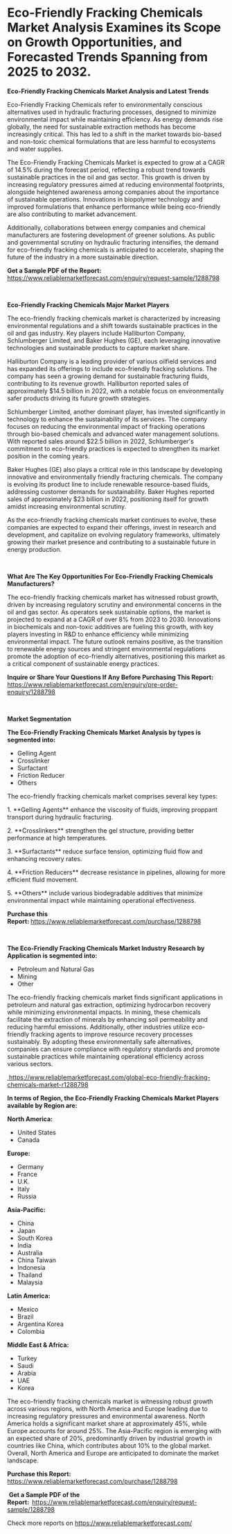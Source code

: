<p><h1>Eco-Friendly Fracking Chemicals Market Analysis Examines its Scope on Growth Opportunities, and Forecasted Trends Spanning from 2025 to 2032.</h1></p><p><strong>Eco-Friendly Fracking Chemicals Market Analysis and Latest Trends</strong></p>
<p><p>Eco-Friendly Fracking Chemicals refer to environmentally conscious alternatives used in hydraulic fracturing processes, designed to minimize environmental impact while maintaining efficiency. As energy demands rise globally, the need for sustainable extraction methods has become increasingly critical. This has led to a shift in the market towards bio-based and non-toxic chemical formulations that are less harmful to ecosystems and water supplies.</p><p>The Eco-Friendly Fracking Chemicals Market is expected to grow at a CAGR of 14.5% during the forecast period, reflecting a robust trend towards sustainable practices in the oil and gas sector. This growth is driven by increasing regulatory pressures aimed at reducing environmental footprints, alongside heightened awareness among companies about the importance of sustainable operations. Innovations in biopolymer technology and improved formulations that enhance performance while being eco-friendly are also contributing to market advancement. </p><p>Additionally, collaborations between energy companies and chemical manufacturers are fostering development of greener solutions. As public and governmental scrutiny on hydraulic fracturing intensifies, the demand for eco-friendly fracking chemicals is anticipated to accelerate, shaping the future of the industry in a more sustainable direction.</p></p>
<p><strong>Get a Sample PDF of the Report:&nbsp;</strong> <a href="https://www.reliablemarketforecast.com/enquiry/request-sample/1288798?utm_campaign=1134&utm_medium=2&utm_source=Github&utm_content=ia&utm_term=16012025&utm_id=eco-friendly-fracking-chemicals">https://www.reliablemarketforecast.com/enquiry/request-sample/1288798</a></p>
<p>&nbsp;</p>
<p><strong>Eco-Friendly Fracking Chemicals Major Market Players</strong></p>
<p><p>The eco-friendly fracking chemicals market is characterized by increasing environmental regulations and a shift towards sustainable practices in the oil and gas industry. Key players include Halliburton Company, Schlumberger Limited, and Baker Hughes (GE), each leveraging innovative technologies and sustainable products to capture market share.</p><p>Halliburton Company is a leading provider of various oilfield services and has expanded its offerings to include eco-friendly fracking solutions. The company has seen a growing demand for sustainable fracturing fluids, contributing to its revenue growth. Halliburton reported sales of approximately $14.5 billion in 2022, with a notable focus on environmentally safer products driving its future growth strategies.</p><p>Schlumberger Limited, another dominant player, has invested significantly in technology to enhance the sustainability of its services. The company focuses on reducing the environmental impact of fracking operations through bio-based chemicals and advanced water management solutions. With reported sales around $22.5 billion in 2022, Schlumberger's commitment to eco-friendly practices is expected to strengthen its market position in the coming years.</p><p>Baker Hughes (GE) also plays a critical role in this landscape by developing innovative and environmentally friendly fracturing chemicals. The company is evolving its product line to include renewable resource-based fluids, addressing customer demands for sustainability. Baker Hughes reported sales of approximately $23 billion in 2022, positioning itself for growth amidst increasing environmental scrutiny.</p><p>As the eco-friendly fracking chemicals market continues to evolve, these companies are expected to expand their offerings, invest in research and development, and capitalize on evolving regulatory frameworks, ultimately growing their market presence and contributing to a sustainable future in energy production.</p></p>
<p>&nbsp;</p>
<p><strong>What Are The Key Opportunities For Eco-Friendly Fracking Chemicals Manufacturers?</strong></p>
<p><p>The eco-friendly fracking chemicals market has witnessed robust growth, driven by increasing regulatory scrutiny and environmental concerns in the oil and gas sector. As operators seek sustainable options, the market is projected to expand at a CAGR of over 8% from 2023 to 2030. Innovations in biochemicals and non-toxic additives are fueling this growth, with key players investing in R&D to enhance efficiency while minimizing environmental impact. The future outlook remains positive, as the transition to renewable energy sources and stringent environmental regulations promote the adoption of eco-friendly alternatives, positioning this market as a critical component of sustainable energy practices.</p></p>
<p><strong>Inquire or Share Your Questions If Any Before Purchasing This Report:</strong> <a href="https://www.reliablemarketforecast.com/enquiry/pre-order-enquiry/1288798?utm_campaign=1134&utm_medium=2&utm_source=Github&utm_content=ia&utm_term=16012025&utm_id=eco-friendly-fracking-chemicals">https://www.reliablemarketforecast.com/enquiry/pre-order-enquiry/1288798</a></p>
<p>&nbsp;</p>
<p><strong>Market Segmentation</strong></p>
<p><strong>The Eco-Friendly Fracking Chemicals Market Analysis by types is segmented into:</strong></p>
<p><ul><li>Gelling Agent</li><li>Crosslinker</li><li>Surfactant</li><li>Friction Reducer</li><li>Others</li></ul></p>
<p><p>The eco-friendly fracking chemicals market comprises several key types: </p><p>1. **Gelling Agents** enhance the viscosity of fluids, improving proppant transport during hydraulic fracturing.  </p><p>2. **Crosslinkers** strengthen the gel structure, providing better performance at high temperatures.  </p><p>3. **Surfactants** reduce surface tension, optimizing fluid flow and enhancing recovery rates.  </p><p>4. **Friction Reducers** decrease resistance in pipelines, allowing for more efficient fluid movement.  </p><p>5. **Others** include various biodegradable additives that minimize environmental impact while maintaining operational effectiveness.</p></p>
<p><strong>Purchase this Report:&nbsp;</strong><a href="https://www.reliablemarketforecast.com/purchase/1288798?utm_campaign=1134&utm_medium=2&utm_source=Github&utm_content=ia&utm_term=16012025&utm_id=eco-friendly-fracking-chemicals">https://www.reliablemarketforecast.com/purchase/1288798</a></p>
<p>&nbsp;</p>
<p><strong>The Eco-Friendly Fracking Chemicals Market Industry Research by Application is segmented into:</strong></p>
<p><ul><li>Petroleum and Natural Gas</li><li>Mining</li><li>Other</li></ul></p>
<p><p>The eco-friendly fracking chemicals market finds significant applications in petroleum and natural gas extraction, optimizing hydrocarbon recovery while minimizing environmental impacts. In mining, these chemicals facilitate the extraction of minerals by enhancing soil permeability and reducing harmful emissions. Additionally, other industries utilize eco-friendly fracking agents to improve resource recovery processes sustainably. By adopting these environmentally safe alternatives, companies can ensure compliance with regulatory standards and promote sustainable practices while maintaining operational efficiency across various sectors.</p></p>
<p><a href="https://www.reliablemarketforecast.com/global-eco-friendly-fracking-chemicals-market-r1288798?utm_campaign=1134&utm_medium=2&utm_source=Github&utm_content=ia&utm_term=16012025&utm_id=eco-friendly-fracking-chemicals">&nbsp;https://www.reliablemarketforecast.com/global-eco-friendly-fracking-chemicals-market-r1288798</a></p>
<p><strong>In terms of Region, the Eco-Friendly Fracking Chemicals Market Players available by Region are:</strong></p>
<p>
    <p> <strong> North America: </strong>
        <ul>
            <li>United States</li>
            <li>Canada</li>
        </ul>
        </p> 
    <p> <strong> Europe: </strong>
        <ul>
            <li>Germany</li>
            <li>France</li>
            <li>U.K.</li>
            <li>Italy</li>
            <li>Russia</li>
        </ul>
        </p> 
    <p> <strong> Asia-Pacific: </strong>
        <ul>
            <li>China</li>
            <li>Japan</li>
            <li>South Korea</li>
            <li>India</li>
            <li>Australia</li>
            <li>China Taiwan</li>
            <li>Indonesia</li>
            <li>Thailand</li>
            <li>Malaysia</li>
        </ul>
        </p> 
    <p> <strong> Latin America: </strong>
        <ul>
            <li>Mexico</li>
            <li>Brazil</li>
            <li>Argentina Korea</li>
            <li>Colombia</li>
        </ul>
        </p> 
    <p> <strong> Middle East & Africa: </strong>
        <ul>
            <li>Turkey</li>
            <li>Saudi</li>
            <li>Arabia</li>
            <li>UAE</li>
            <li>Korea</li>
        </ul>
    </p>
    </p>
<p><p>The eco-friendly fracking chemicals market is witnessing robust growth across various regions, with North America and Europe leading due to increasing regulatory pressures and environmental awareness. North America holds a significant market share at approximately 45%, while Europe accounts for around 25%. The Asia-Pacific region is emerging with an expected share of 20%, predominantly driven by industrial growth in countries like China, which contributes about 10% to the global market. Overall, North America and Europe are anticipated to dominate the market landscape.</p></p>
<p><strong>Purchase this Report: </strong><a href="https://www.reliablemarketforecast.com/purchase/1288798?utm_campaign=1134&utm_medium=2&utm_source=Github&utm_content=ia&utm_term=16012025&utm_id=eco-friendly-fracking-chemicals">https://www.reliablemarketforecast.com/purchase/1288798</a></p>
<p>&nbsp;<strong>Get a Sample PDF of the Report:&nbsp;&nbsp;</strong><a href="https://www.reliablemarketforecast.com/enquiry/request-sample/1288798?utm_campaign=1134&utm_medium=2&utm_source=Github&utm_content=ia&utm_term=16012025&utm_id=eco-friendly-fracking-chemicals">https://www.reliablemarketforecast.com/enquiry/request-sample/1288798</a></p>
<p><strong></strong></p>
<p>Check more reports on <a href="https://www.reliablemarketforecast.com/?utm_campaign=1134&utm_medium=2&utm_source=Github&utm_content=ia&utm_term=16012025&utm_id=eco-friendly-fracking-chemicals">https://www.reliablemarketforecast.com/</a></p>